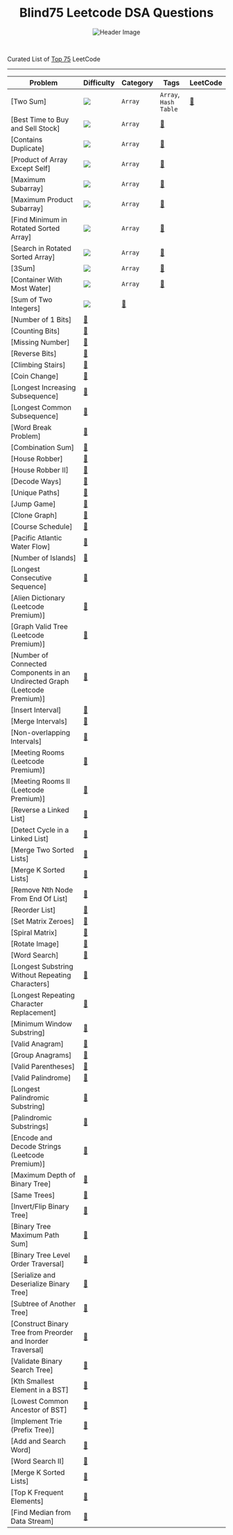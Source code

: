 <h1 align="center">Blind75 Leetcode DSA Questions</h1>

<p align="center">
  <img src="https://github.com/KhushiBhadange/Blind75-DSA-Questions/blob/main/Images/1_3N6z7wCvSkDRv_Kr1ZIk4A%402x.jpg"   alt="Header Image">
</p>

<br>

Curated List of [Top 75](https://gist.github.com/krishnadey30/88c4e2f601e96597974c00185e479532) LeetCode 

<hr/>

| Problem | Difficulty | Category | Tags | LeetCode |
| --- | --- | --- | --- | --- |
| [Two Sum] | <img src="https://img.shields.io/badge/-Easy-green" /> | `Array` | `Array`, `Hash Table` | [:link:](https://leetcode.com/problems/two-sum/) |
| [Best Time to Buy and Sell Stock] | <img src="https://img.shields.io/badge/-Easy-green" /> | `Array` | [:link:](https://leetcode.com/problems/best-time-to-buy-and-sell-stock/description/) |
| [Contains Duplicate] | <img src="https://img.shields.io/badge/-Easy-green" /> | `Array` | [:link:](https://leetcode.com/problems/contains-duplicate/description/) |
| [Product of Array Except Self] | <img src="https://img.shields.io/badge/-Medium-orange" /> | `Array` | [:link:](https://leetcode.com/problems/product-of-array-except-self/description/) |
| [Maximum Subarray] | <img src="https://img.shields.io/badge/-Easy-green" />  | `Array` | [:link:](https://leetcode.com/problems/maximum-subarray/description/) |
| [Maximum Product Subarray] | <img src="https://img.shields.io/badge/-Medium-orange" /> | `Array` | [:link:](https://leetcode.com/problems/maximum-product-subarray/description/) |
| [Find Minimum in Rotated Sorted Array] |<img src="https://img.shields.io/badge/-Medium-orange" /> |`Array` | [:link:](https://leetcode.com/problems/find-minimum-in-rotated-sorted-array/description/) |
| [Search in Rotated Sorted Array] | <img src="https://img.shields.io/badge/-Medium-orange" /> | `Array` | [:link:](https://leetcode.com/problems/search-in-rotated-sorted-array/description/) |
| [3Sum] | <img src="https://img.shields.io/badge/-Medium-orange" /> | `Array` | [:link:](https://leetcode.com/problems/3sum/description/) |
| [Container With Most Water] |  <img src="https://img.shields.io/badge/-Medium-orange" /> | `Array` | [:link:](https://leetcode.com/problems/container-with-most-water/description/) |
| [Sum of Two Integers] | <img src="https://img.shields.io/badge/-Medium-orange" /> | [:link:](https://leetcode.com/problems/sum-of-two-integers/description/) |
| [Number of 1 Bits] | [:link:](https://leetcode.com/problems/number-of-1-bits/description/) |
| [Counting Bits] | [:link:](https://leetcode.com/problems/counting-bits/description/) |
| [Missing Number] | [:link:](https://leetcode.com/problems/missing-number/description/) |
| [Reverse Bits] | [:link:](https://leetcode.com/problems/reverse-bits/description/) |
| [Climbing Stairs] | [:link:](https://leetcode.com/problems/climbing-stairs/description/) |
| [Coin Change] | [:link:](https://leetcode.com/problems/coin-change/description/) |
| [Longest Increasing Subsequence] | [:link:](https://leetcode.com/problems/longest-increasing-subsequence/description/) |
| [Longest Common Subsequence] | [:link:](https://leetcode.com/problems/longest-common-subsequence/description/) |
| [Word Break Problem] | [:link:](https://leetcode.com/problems/word-break/description/) |
| [Combination Sum] | [:link:](https://leetcode.com/problems/combination-sum-iv/description/) |
| [House Robber] | [:link:](https://leetcode.com/problems/house-robber/description/) |
| [House Robber II] | [:link:](https://leetcode.com/problems/house-robber-ii/description/) |
| [Decode Ways] | [:link:](https://leetcode.com/problems/decode-ways/description/) |
| [Unique Paths] | [:link:](https://leetcode.com/problems/unique-paths/description/) |
| [Jump Game] | [:link:](https://leetcode.com/problems/jump-game/description/) |
| [Clone Graph] | [:link:](https://leetcode.com/problems/clone-graph/description/) |
| [Course Schedule] | [:link:](https://leetcode.com/problems/course-schedule/description/) |
| [Pacific Atlantic Water Flow] | [:link:](https://leetcode.com/problems/pacific-atlantic-water-flow/description/) |
| [Number of Islands] | [:link:](https://leetcode.com/problems/number-of-islands/description/) |
| [Longest Consecutive Sequence] | [:link:](https://leetcode.com/problems/longest-consecutive-sequence/description/) |
| [Alien Dictionary (Leetcode Premium)] | [:link:](https://leetcode.com/problems/alien-dictionary/description/) |
| [Graph Valid Tree (Leetcode Premium)] | [:link:](https://leetcode.com/problems/graph-valid-tree/description/) |
| [Number of Connected Components in an Undirected Graph (Leetcode Premium)] | [:link:](https://leetcode.com/problems/number-of-connected-components-in-an-undirected-graph/description/) |
| [Insert Interval] | [:link:](https://leetcode.com/problems/insert-interval/description/) |
| [Merge Intervals] | [:link:](https://leetcode.com/problems/merge-intervals/description/) |
| [Non-overlapping Intervals] | [:link:](https://leetcode.com/problems/non-overlapping-intervals/description/) |
| [Meeting Rooms (Leetcode Premium)] | [:link:](https://leetcode.com/problems/meeting-rooms/description/) |
| [Meeting Rooms II (Leetcode Premium)] | [:link:](https://leetcode.com/problems/meeting-rooms-ii/description/) |
| [Reverse a Linked List] | [:link:](https://leetcode.com/problems/reverse-linked-list/description/) |
| [Detect Cycle in a Linked List] | [:link:](https://leetcode.com/problems/linked-list-cycle/description/) |
| [Merge Two Sorted Lists] | [:link:](https://leetcode.com/problems/merge-two-sorted-lists/description/) |
| [Merge K Sorted Lists] | [:link:](https://leetcode.com/problems/merge-k-sorted-lists/description/) |
| [Remove Nth Node From End Of List] | [:link:](https://leetcode.com/problems/remove-nth-node-from-end-of-list/description/) |
| [Reorder List] | [:link:](https://leetcode.com/problems/reorder-list/description/) |
| [Set Matrix Zeroes] | [:link:](https://leetcode.com/problems/set-matrix-zeroes/description/) |
| [Spiral Matrix] | [:link:](https://leetcode.com/problems/spiral-matrix/description/) |
| [Rotate Image] | [:link:](https://leetcode.com/problems/rotate-image/description/) |
| [Word Search] | [:link:](https://leetcode.com/problems/word-search/description/) |
| [Longest Substring Without Repeating Characters] | [:link:](https://leetcode.com/problems/longest-substring-without-repeating-characters/description/) |
| [Longest Repeating Character Replacement] | [:link:](https://leetcode.com/problems/longest-repeating-character-replacement/description/) |
| [Minimum Window Substring] | [:link:](https://leetcode.com/problems/minimum-window-substring/description/) |
| [Valid Anagram] | [:link:](https://leetcode.com/problems/valid-anagram/description/) |
| [Group Anagrams] | [:link:](https://leetcode.com/problems/group-anagrams/description/) |
| [Valid Parentheses] | [:link:](https://leetcode.com/problems/valid-parentheses/description/) |
| [Valid Palindrome] | [:link:](https://leetcode.com/problems/valid-palindrome/description/) |
| [Longest Palindromic Substring] | [:link:](https://leetcode.com/problems/longest-palindromic-substring/description/) |
| [Palindromic Substrings] | [:link:](https://leetcode.com/problems/palindromic-substrings/description/) |
| [Encode and Decode Strings (Leetcode Premium)] | [:link:](https://leetcode.com/problems/encode-and-decode-strings/description/) |
| [Maximum Depth of Binary Tree] | [:link:](https://leetcode.com/problems/maximum-depth-of-binary-tree/description/) |
| [Same Trees] | [:link:](https://leetcode.com/problems/same-tree/description/) |
| [Invert/Flip Binary Tree] | [:link:](https://leetcode.com/problems/invert-binary-tree/description/) |
| [Binary Tree Maximum Path Sum] | [:link:](https://leetcode.com/problems/binary-tree-maximum-path-sum/description/) |
| [Binary Tree Level Order Traversal] | [:link:](https://leetcode.com/problems/binary-tree-level-order-traversal/description/) |
| [Serialize and Deserialize Binary Tree] | [:link:](https://leetcode.com/problems/serialize-and-deserialize-binary-tree/description/) |
| [Subtree of Another Tree] | [:link:](https://leetcode.com/problems/subtree-of-another-tree/description/) |
| [Construct Binary Tree from Preorder and Inorder Traversal] | [:link:](https://leetcode.com/problems/construct-binary-tree-from-preorder-and-inorder-traversal/description/) |
| [Validate Binary Search Tree] | [:link:](https://leetcode.com/problems/validate-binary-search-tree/description/) |
| [Kth Smallest Element in a BST] | [:link:](https://leetcode.com/problems/kth-smallest-element-in-a-bst/description/) |
| [Lowest Common Ancestor of BST] | [:link:](https://leetcode.com/problems/lowest-common-ancestor-of-a-binary-search-tree/description/) |
| [Implement Trie (Prefix Tree)] | [:link:](https://leetcode.com/problems/implement-trie-prefix-tree/description/) |
| [Add and Search Word] | [:link:](https://leetcode.com/problems/design-add-and-search-words-data-structure/description/) |
| [Word Search II] | [:link:](https://leetcode.com/problems/word-search-ii/description/) |
| [Merge K Sorted Lists] | [:link:](https://leetcode.com/problems/merge-k-sorted-lists/description/) |
| [Top K Frequent Elements] | [:link:](https://leetcode.com/problems/top-k-frequent-elements/description/) |
| [Find Median from Data Stream] | [:link:](https://leetcode.com/problems/find-median-from-data-stream/description/) |
